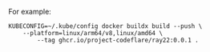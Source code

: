 For example:

```shell
KUBECONFIG=~/.kube/config docker buildx build --push \
    --platform=linux/arm64/v8,linux/amd64 \
        --tag ghcr.io/project-codeflare/ray22:0.0.1 .
```
